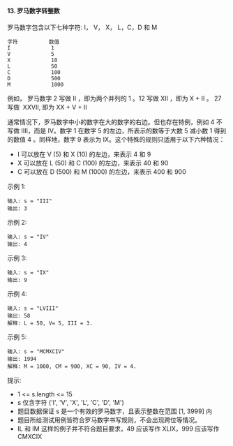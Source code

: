 #### 13. 罗马数字转整数
罗马数字包含以下七种字符: I， V， X， L，C，D 和 M
```
字符          数值
I             1
V             5
X             10
L             50
C             100
D             500
M             1000
```

例如， 罗马数字 2 写做 II ，即为两个并列的 1 。12 写做 XII ，即为 X + II 。 27 写做  XXVII, 即为 XX + V + II

通常情况下，罗马数字中小的数字在大的数字的右边。但也存在特例，例如 4 不写做 IIII，而是 IV。数字 1 在数字 5 的左边，所表示的数等于大数 5 减小数 1 得到的数值 4 。同样地，数字 9 表示为 IX。这个特殊的规则只适用于以下六种情况：
- I 可以放在 V (5) 和 X (10) 的左边，来表示 4 和 9
- X 可以放在 L (50) 和 C (100) 的左边，来表示 40 和 90
- C 可以放在 D (500) 和 M (1000) 的左边，来表示 400 和 900

示例 1:
```
输入: s = "III"
输出: 3
```

示例 2:
```
输入: s = "IV"
输出: 4
```

示例 3:
```
输入: s = "IX"
输出: 9
```

示例 4:
```
输入: s = "LVIII"
输出: 58
解释: L = 50, V= 5, III = 3.
```

示例 5:
```
输入: s = "MCMXCIV"
输出: 1994
解释: M = 1000, CM = 900, XC = 90, IV = 4.
````

提示:
- 1 <= s.length <= 15
- s 仅含字符 ('I', 'V', 'X', 'L', 'C', 'D', 'M')
- 题目数据保证 s 是一个有效的罗马数字，且表示整数在范围 [1, 3999] 内
- 题目所给测试用例皆符合罗马数字书写规则，不会出现跨位等情况。
- IL 和 IM 这样的例子并不符合题目要求，49 应该写作 XLIX，999 应该写作 CMXCIX 